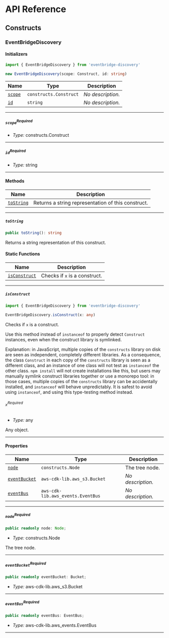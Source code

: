 # API Reference <a name="API Reference" id="api-reference"></a>

## Constructs <a name="Constructs" id="Constructs"></a>

### EventBridgeDiscovery <a name="EventBridgeDiscovery" id="eventbridge-discovery.EventBridgeDiscovery"></a>

#### Initializers <a name="Initializers" id="eventbridge-discovery.EventBridgeDiscovery.Initializer"></a>

```typescript
import { EventBridgeDiscovery } from 'eventbridge-discovery'

new EventBridgeDiscovery(scope: Construct, id: string)
```

| **Name** | **Type** | **Description** |
| --- | --- | --- |
| <code><a href="#eventbridge-discovery.EventBridgeDiscovery.Initializer.parameter.scope">scope</a></code> | <code>constructs.Construct</code> | *No description.* |
| <code><a href="#eventbridge-discovery.EventBridgeDiscovery.Initializer.parameter.id">id</a></code> | <code>string</code> | *No description.* |

---

##### `scope`<sup>Required</sup> <a name="scope" id="eventbridge-discovery.EventBridgeDiscovery.Initializer.parameter.scope"></a>

- *Type:* constructs.Construct

---

##### `id`<sup>Required</sup> <a name="id" id="eventbridge-discovery.EventBridgeDiscovery.Initializer.parameter.id"></a>

- *Type:* string

---

#### Methods <a name="Methods" id="Methods"></a>

| **Name** | **Description** |
| --- | --- |
| <code><a href="#eventbridge-discovery.EventBridgeDiscovery.toString">toString</a></code> | Returns a string representation of this construct. |

---

##### `toString` <a name="toString" id="eventbridge-discovery.EventBridgeDiscovery.toString"></a>

```typescript
public toString(): string
```

Returns a string representation of this construct.

#### Static Functions <a name="Static Functions" id="Static Functions"></a>

| **Name** | **Description** |
| --- | --- |
| <code><a href="#eventbridge-discovery.EventBridgeDiscovery.isConstruct">isConstruct</a></code> | Checks if `x` is a construct. |

---

##### `isConstruct` <a name="isConstruct" id="eventbridge-discovery.EventBridgeDiscovery.isConstruct"></a>

```typescript
import { EventBridgeDiscovery } from 'eventbridge-discovery'

EventBridgeDiscovery.isConstruct(x: any)
```

Checks if `x` is a construct.

Use this method instead of `instanceof` to properly detect `Construct`
instances, even when the construct library is symlinked.

Explanation: in JavaScript, multiple copies of the `constructs` library on
disk are seen as independent, completely different libraries. As a
consequence, the class `Construct` in each copy of the `constructs` library
is seen as a different class, and an instance of one class will not test as
`instanceof` the other class. `npm install` will not create installations
like this, but users may manually symlink construct libraries together or
use a monorepo tool: in those cases, multiple copies of the `constructs`
library can be accidentally installed, and `instanceof` will behave
unpredictably. It is safest to avoid using `instanceof`, and using
this type-testing method instead.

###### `x`<sup>Required</sup> <a name="x" id="eventbridge-discovery.EventBridgeDiscovery.isConstruct.parameter.x"></a>

- *Type:* any

Any object.

---

#### Properties <a name="Properties" id="Properties"></a>

| **Name** | **Type** | **Description** |
| --- | --- | --- |
| <code><a href="#eventbridge-discovery.EventBridgeDiscovery.property.node">node</a></code> | <code>constructs.Node</code> | The tree node. |
| <code><a href="#eventbridge-discovery.EventBridgeDiscovery.property.eventBucket">eventBucket</a></code> | <code>aws-cdk-lib.aws_s3.Bucket</code> | *No description.* |
| <code><a href="#eventbridge-discovery.EventBridgeDiscovery.property.eventBus">eventBus</a></code> | <code>aws-cdk-lib.aws_events.EventBus</code> | *No description.* |

---

##### `node`<sup>Required</sup> <a name="node" id="eventbridge-discovery.EventBridgeDiscovery.property.node"></a>

```typescript
public readonly node: Node;
```

- *Type:* constructs.Node

The tree node.

---

##### `eventBucket`<sup>Required</sup> <a name="eventBucket" id="eventbridge-discovery.EventBridgeDiscovery.property.eventBucket"></a>

```typescript
public readonly eventBucket: Bucket;
```

- *Type:* aws-cdk-lib.aws_s3.Bucket

---

##### `eventBus`<sup>Required</sup> <a name="eventBus" id="eventbridge-discovery.EventBridgeDiscovery.property.eventBus"></a>

```typescript
public readonly eventBus: EventBus;
```

- *Type:* aws-cdk-lib.aws_events.EventBus

---





